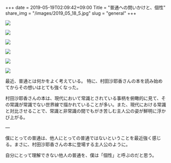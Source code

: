 +++
date  = 2019-05-19T02:09:42+09:00
Title = "普通への問いかけと、個性"
share_img = "/images/2019_05_18_5.jpg"
slug = "general"
+++

![](/images/2019_05_18_1.jpg)

![](/images/2019_05_18_2.jpg)

![](/images/2019_05_18_3.jpg)

![](/images/2019_05_18_4.jpg)

![](/images/2019_05_18_5.jpg)

![](/images/2019_05_18_8.jpg)

最近、普通とは何かをよく考えている。
特に、村田沙耶香さんの本を読み始めてからその想いはとても強くなった。

村田沙耶香さんの本は、現代において常識とされている事柄を俯瞰的に見て、その常識が常識でない世界線で描かれていることが多い。また、現代における常識と対比させることで、常識と非常識の間でもがき苦しむ主人公の姿が鮮明に浮かび上がる。

―

僕にとっての普通は、他人にとっての普通ではないということを最近強く感じる。まさに、村田沙耶香さんの本に登場する主人公のように。

自分にとって理解できない他人の普通を、僕は「個性」と呼ぶのだと思う。